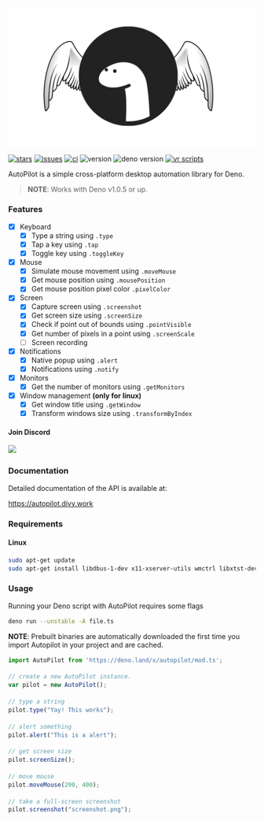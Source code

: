 <p align="center">

![](docs/logo.png)

</p>

[![stars](https://img.shields.io/github/stars/divy-work/autopilot-deno)](https://github.com/divy-work/autopilot-deno/stargazers)
[![issues](https://img.shields.io/github/issues/divy-work/autopilot-deno)](https://github.com/divy-work/autopilot-deno/issues)
[![ci](https://github.com/divy-work/autopilot-deno/workflows/ci/badge.svg)](https://github.com/divy-work/autopilot-deno/actions)
![version](https://img.shields.io/badge/version-0.1.2-success)
![deno version](https://img.shields.io/badge/deno-1.0.5-success)
[![vr scripts](https://badges.velociraptor.run/flat.svg)](https://velociraptor.run)

AutoPilot is a simple cross-platform desktop automation library for Deno.

> __NOTE__: Works with Deno v1.0.5 or up.


### Features

- [x] Keyboard
  - [x] Type a string using `.type`
  - [x] Tap a key using `.tap`
  - [x] Toggle key using `.toggleKey`

- [x] Mouse
  - [x] Simulate mouse movement using `.moveMouse`
  - [x] Get mouse position using `.mousePosition`
  - [x] Get mouse position pixel color `.pixelColor`

- [x] Screen
  - [x] Capture screen using `.screenshot`
  - [x] Get screen size using `.screenSize`
  - [x] Check if point out of bounds using `.pointVisible`
  - [x] Get number of pixels in a point using `.screenScale`
  - [ ] Screen recording

- [x] Notifications
  - [x] Native popup using `.alert`
  - [x] Notifications using `.notify`

- [x] Monitors
   - [x] Get the number of monitors using `.getMonitors`

- [x] Window management __(only for linux)__
  - [x] Get window title using `.getWindow`
  - [x] Transform windows size using `.transformByIndex`

#### Join Discord

[![](https://discordapp.com/api/guilds/715564894904123424/widget.png?style=banner2)](https://discord.gg/uqywa4W)

### Documentation

Detailed documentation of the API is available at:

https://autopilot.divy.work

### Requirements

#### Linux
```sh
sudo apt-get update
sudo apt-get install libdbus-1-dev x11-xserver-utils wmctrl libxtst-dev cmake libc-dev libx11-dev libxcb1-dev
```

### Usage

Running your Deno script with AutoPilot requires some flags
```sh
deno run --unstable -A file.ts
```

**NOTE**: Prebuilt binaries are automatically downloaded the first time you import Autopilot in your project and are cached.

```typescript
import AutoPilot from 'https://deno.land/x/autopilot/mod.ts';

// create a new AutoPilot instance.
var pilot = new AutoPilot();

// type a string
pilot.type("Yay! This works");

// alert something
pilot.alert("This is a alert");

// get screen size
pilot.screenSize();

// move mouse
pilot.moveMouse(200, 400);

// take a full-screen screenshot
pilot.screenshot("screenshot.png");
```
